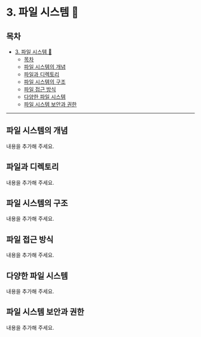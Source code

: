 # 3. 파일 시스템 📁

## 목차
- [3. 파일 시스템 📁](#3-파일-시스템-)
  - [목차](#목차)
  - [파일 시스템의 개념](#파일-시스템의-개념)
  - [파일과 디렉토리](#파일과-디렉토리)
  - [파일 시스템의 구조](#파일-시스템의-구조)
  - [파일 접근 방식](#파일-접근-방식)
  - [다양한 파일 시스템](#다양한-파일-시스템)
  - [파일 시스템 보안과 권한](#파일-시스템-보안과-권한)

---

## 파일 시스템의 개념

내용을 추가해 주세요.

## 파일과 디렉토리

내용을 추가해 주세요.

## 파일 시스템의 구조

내용을 추가해 주세요.

## 파일 접근 방식

내용을 추가해 주세요.

## 다양한 파일 시스템

내용을 추가해 주세요.

## 파일 시스템 보안과 권한

내용을 추가해 주세요.
